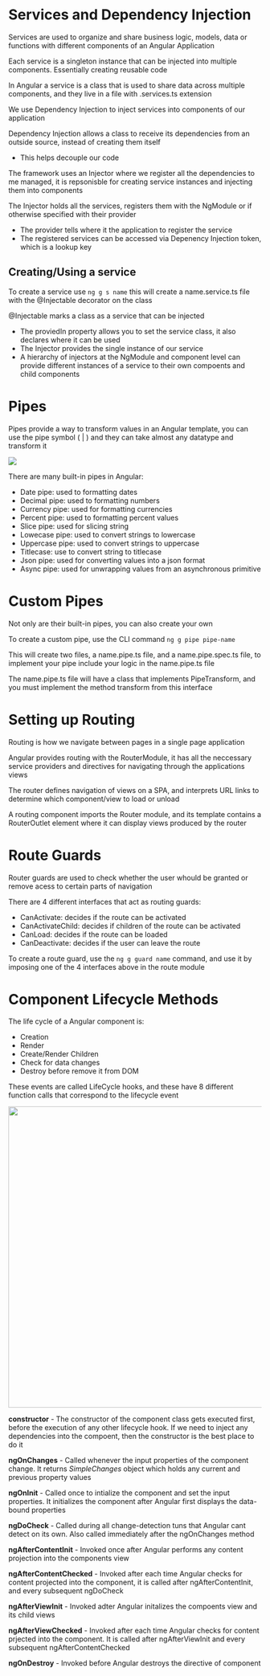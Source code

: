# Services and Dependency Injection

Services are used to organize and share business logic, models, data or functions with different components of an Angular Application

Each service is a singleton instance that can be injected into multiple components. Essentially creating reusable code

In Angular a service is a class that is used to share data across multiple components, and they live in a file with .services.ts extension

We use Dependency Injection to inject services into components of our application

Dependency Injection allows a class to receive its dependencies from an outside source, instead of creating them itself

-   This helps decouple our code

The framework uses an Injector where we register all the dependencies to me managed, it is repsonisble for creating service instances and injecting them into components

The Injector holds all the services, registers them with the NgModule or if otherwise specified with their provider

-   The provider tells where it the application to register the service
-   The registered services can be accessed via Depenency Injection token, which is a lookup key

## Creating/Using a service

To create a service use `ng g s name` this will create a name.service.ts file with the @Injectable decorator on the class

@Injectable marks a class as a service that can be injected

-   The proviedIn property allows you to set the service class, it also declares where it can be used
-   The Injector provides the single instance of our service
-   A hierarchy of injectors at the NgModule and component level can provide different instances of a service to their own compoents and child components

# Pipes

Pipes provide a way to transform values in an Angular template, you can use the pipe symbol ( | ) and they can take almost any datatype and transform it

<img src = "https://www.simplilearn.com/ice9/free_resources_article_thumb/Angular_Pipes.PNG">

There are many built-in pipes in Angular:

-   Date pipe: used to formatting dates
-   Decimal pipe: used to formatting numbers
-   Currency pipe: used for formatting currencies
-   Percent pipe: used to formatting percent values
-   Slice pipe: used for slicing string
-   Lowecase pipe: used to convert strings to lowercase
-   Uppercase pipe: used to convert strings to uppercase
-   Titlecase: use to convert string to titlecase
-   Json pipe: used for converting values into a json format
-   Async pipe: used for unwrapping values from an asynchronous primitive

# Custom Pipes

Not only are their built-in pipes, you can also create your own

To create a custom pipe, use the CLI command `ng g pipe pipe-name`

This will create two files, a name.pipe.ts file, and a name.pipe.spec.ts file, to implement your pipe include your logic in the name.pipe.ts file

The name.pipe.ts file will have a class that implements PipeTransform, and you must implement the method transform from this interface

# Setting up Routing

Routing is how we navigate between pages in a single page application

Angular provides routing with the RouterModule, it has all the neccessary service providers and directives for navigating through the applications views

The router defines navigation of views on a SPA, and interprets URL links to determine which component/view to load or unload

A routing component imports the Router module, and its template contains a RouterOutlet element where it can display views produced by the router

# Route Guards

Router guards are used to check whether the user whould be granted or remove acess to certain parts of navigation

There are 4 different interfaces that act as routing guards:

-   CanActivate: decides if the route can be activated
-   CanActivateChild: decides if children of the route can be activated
-   CanLoad: decides if the route can be loaded
-   CanDeactivate: decides if the user can leave the route

To create a route guard, use the `ng g guard name` command, and use it by imposing one of the 4 interfaces above in the route module

# Component Lifecycle Methods

The life cycle of a Angular component is:

-   Creation
-   Render
-   Create/Render Children
-   Check for data changes
-   Destroy before remove it from DOM

These events are called LifeCycle hooks, and these have 8 different function calls that correspond to the lifecycle event

<img src = "https://geeksarray.com/images/blog/angular-component-lifecycle.png" height = "600">

**constructor** - The constructor of the component class gets executed first, before the execution of any other lifecycle hook. If we need to inject any dependencies into the compoent, then the constructor is the best place to do it

**ngOnChanges** - Called whenever the input properties of the component change. It returns _SimpleChanges_ object which holds any current and previous property values

**ngOnInit** - Called once to intialize the component and set the input properties. It initializes the component after Angular first displays the data-bound properties

**ngDoCheck** - Called during all change-detection tuns that Angular cant detect on its own. Also called immediately after the ngOnChanges method

**ngAfterContentInit** - Invoked once after Angular performs any content projection into the components view

**ngAfterContentChecked** - Invoked after each time Angular checks for content projected into the component, it is called after ngAfterContentInit, and every subsequent ngDoCheck

**ngAfterViewInit** - Invoked adter Angular initalizes the compoents view and its child views

**ngAfterViewChecked** - Invoked after each time Angular checks for content prjected into the component. It is called after ngAfterViewInit and every subsequent ngAfterContentChecked

**ngOnDestroy** - Invoked before Angular destroys the directive of component